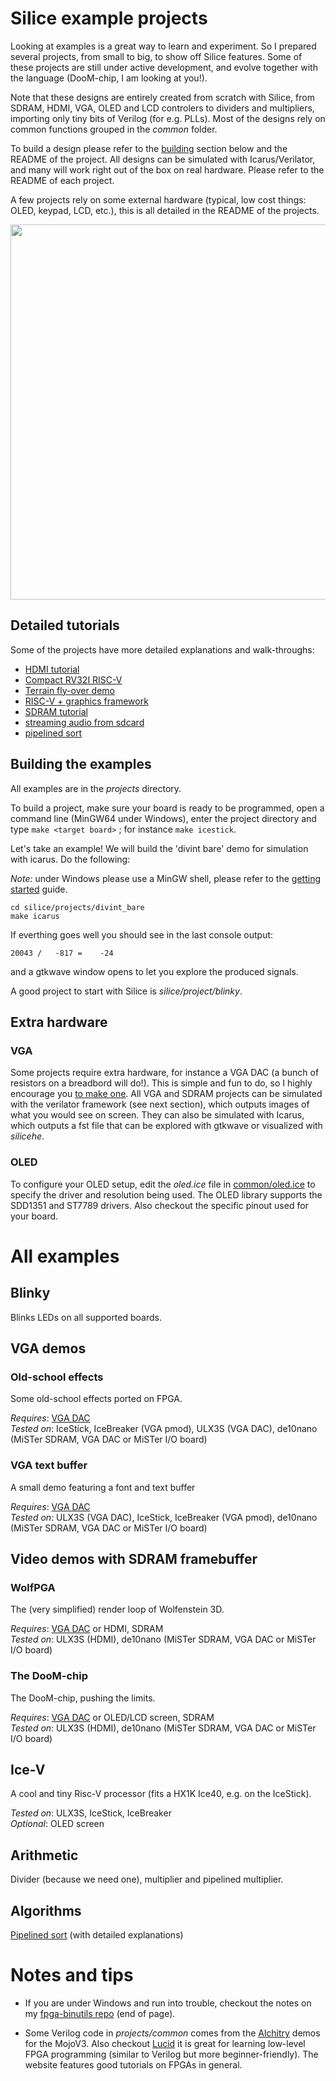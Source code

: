 
# Silice example projects

Looking at examples is a great way to learn and experiment. So I prepared several projects, from small to big, to show off Silice features. Some of these projects are still under active development, and evolve together with the language (DooM-chip, I am looking at you!). 

Note that these designs are entirely created from scratch with Silice, from SDRAM, HDMI, VGA, OLED and LCD controlers to dividers and multipliers, importing only tiny bits of Verilog (for e.g. PLLs). Most of the designs rely on common functions grouped in the *common* folder.

To build a design please refer to the [building](#building-the-examples) section below and the README of the project.
All designs can be simulated with Icarus/Verilator, and many will work right out of the box on real hardware. Please refer
to the README of each project.

A few projects rely on some external hardware (typical, low cost things: OLED, keypad, LCD, etc.), this is all detailed in the README of the projects.

<p align="center">
  <img width="600" src="gallery.png">
</p>

## Detailed tutorials

Some of the projects have more detailed explanations and walk-throughs:
- [HDMI tutorial](hdmi_test/)
- [Compact RV32I RISC-V](ice-v/)
- [Terrain fly-over demo](terrain/)
- [RISC-V + graphics framework](fire-v/)
- [SDRAM tutorial](sdram_test/)
- [streaming audio from sdcard](audio_sdcard_streamer/)
- [pipelined sort](pipeline_sort/)

## Building the examples

All examples are in the *projects* directory. 

To build a project, make sure your board is ready to be programmed, open a command line (MinGW64 under Windows), enter the project directory and type `make <target board>` ; for instance `make icestick`. 

Let's take an example! We will build the 'divint bare' demo for simulation with icarus. Do the following:

*Note:* under Windows please use a MinGW shell, please refer to the [getting started](../GetStarted.md) guide.

```
cd silice/projects/divint_bare
make icarus
```
If everthing goes well you should see in the last console output:
```
20043 /   -817 =    -24
```
and a gtkwave window opens to let you explore the produced signals.

A good project to start with Silice is *silice/project/blinky*.

## Extra hardware

### VGA

Some projects require extra hardware, for instance a VGA DAC (a bunch of resistors on a breadbord will do!). This is simple and fun to do, so I highly encourage you [to make one](DIYVGA.md). All VGA and SDRAM projects can be simulated with the verilator framework (see next section), which outputs images of what you would see on screen. They can also be simulated with Icarus, which outputs a fst file that can be explored with gtkwave or visualized with *silicehe*.

### OLED

To configure your OLED setup, edit the *oled.ice* file in [common/oled.ice](common/oled.ice) to specify the driver and resolution being used.
The OLED library supports the SDD1351 and ST7789 drivers. Also checkout the specific pinout used for your board.

# All examples

## Blinky

Blinks LEDs on all supported boards.

## VGA demos

### Old-school effects

Some old-school effects ported on FPGA.

*Requires*: [VGA DAC](DIYVGA.md)\
*Tested on*: IceStick, IceBreaker (VGA pmod), ULX3S (VGA DAC), de10nano (MiSTer SDRAM, VGA DAC or MiSTer I/O board)

### VGA text buffer

A small demo featuring a font and text buffer

*Requires*: [VGA DAC](DIYVGA.md)\
*Tested on*: ULX3S (VGA DAC), IceStick, IceBreaker (VGA pmod), de10nano (MiSTer SDRAM, VGA DAC or MiSTer I/O board)

## Video demos with SDRAM framebuffer

### WolfPGA

The (very simplified) render loop of Wolfenstein 3D.

*Requires*: [VGA DAC](DIYVGA.md) or HDMI, SDRAM\
*Tested on*: ULX3S (HDMI), de10nano (MiSTer SDRAM, VGA DAC or MiSTer I/O board)

### The DooM-chip

The DooM-chip, pushing the limits.

*Requires*: [VGA DAC](DIYVGA.md) or OLED/LCD screen, SDRAM\
*Tested on*: ULX3S (HDMI), de10nano (MiSTer SDRAM, VGA DAC or MiSTer I/O board)

## Ice-V

A cool and tiny Risc-V processor (fits a HX1K Ice40, e.g. on the IceStick).

*Tested on*: ULX3S, IceStick, IceBreaker\
*Optional*: OLED screen

## Arithmetic

Divider (because we need one), multiplier and pipelined multiplier.

## Algorithms

[Pipelined sort](pipeline_sort/) (with detailed explanations)

# Notes and tips

- If you are under Windows and run into trouble, checkout the notes on my [fpga-binutils repo](https://github.com/sylefeb/fpga-binutils) (end of page).

- Some Verilog code in *projects/common* comes from the [Alchitry](https://alchitry.com/) demos for the MojoV3. Also checkout [Lucid](https://alchitry.com/pages/lucid-fpga-tutorials) it is great for learning low-level FPGA programming (similar to Verilog but more beginner-friendly). The website features good tutorials on FPGAs in general.
